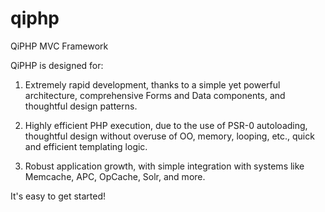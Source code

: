 qiphp
=====

QiPHP MVC Framework

QiPHP is designed for:

1. Extremely rapid development, thanks to a simple yet powerful architecture, comprehensive Forms and Data components, and thoughtful design patterns.

2. Highly efficient PHP execution, due to the use of PSR-0 autoloading, thoughtful design without overuse of OO, memory, looping, etc., quick and efficient templating logic.

3. Robust application growth, with simple integration with systems like Memcache, APC, OpCache, Solr, and more.


It's easy to get started!

